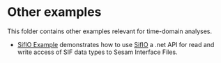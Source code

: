 # Other examples
This folder contains other examples relevant for time-domain analyses.

* [SifIO Example](SifIO/NodalDisplacementsFromGeniEB1Tutorial/NodalDisplacementsFromGeniEB1Tutorial.ipynb) demonstrates how to use [SifIO](https://sesam.dnv.com/download/api/sifio/) a .net API for read and write access of SIF data types to Sesam Interface Files.
